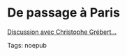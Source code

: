 # De passage à Paris

[Discussion avec Christophe Grébert...](http://www.webcitoyen.com/2009/03/thierry-crouzet-lauteur-du-5e-pouvoir-prepare-un-nouveau-livre.html)

Tags: noepub